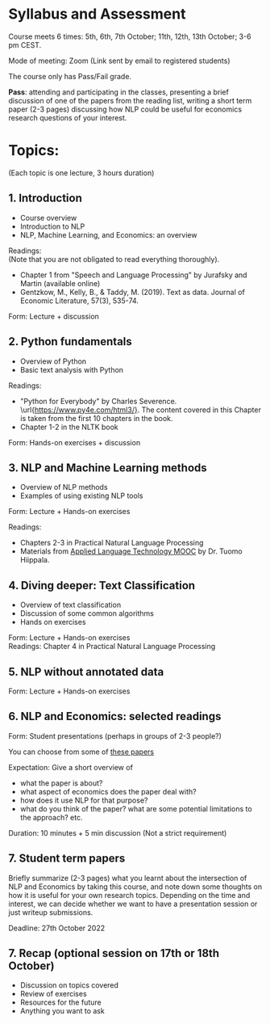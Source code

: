 # Syllabus and Assessment

Course meets 6 times: 5th, 6th, 7th October; 11th, 12th, 13th October; 3-6 pm CEST.

Mode of meeting: Zoom (Link sent by email to registered students)

The course only has Pass/Fail grade.

**Pass**: attending and participating in the classes, presenting a brief discussion of one of the papers from the reading list, writing a short term paper (2-3 pages) discussing how NLP could be useful for economics research questions of your interest. 

# Topics:
(Each topic is one lecture, 3 hours duration)

## 1. Introduction
- Course overview
- Introduction to NLP
- NLP, Machine Learning, and Economics: an overview

Readings:  
(Note that you are not obligated to read everything thoroughly).
- Chapter 1 from "Speech and Language Processing" by Jurafsky and Martin (available online)
- Gentzkow, M., Kelly, B., \& Taddy, M. (2019). Text as data. Journal of Economic Literature, 57(3), 535-74. 

Form: Lecture +  discussion  

## 2. Python fundamentals  
- Overview of Python  
- Basic text analysis with Python  

Readings:   
- "Python for Everybody" by Charles Severence.   \url{https://www.py4e.com/html3/}. The content covered in this Chapter is taken from the first 10 chapters in the book.   
- Chapter 1-2 in the NLTK book  

Form: Hands-on exercises + discussion  

## 3. NLP and Machine Learning methods  
- Overview of NLP methods  
- Examples of using existing NLP tools  

Form: Lecture + Hands-on exercises  

Readings:   
- Chapters 2-3 in Practical Natural Language Processing  
- Materials from [Applied Language Technology   MOOC](https://applied-language-technology.mooc.fi/html/index.html) by Dr. Tuomo Hiippala.   

## 4. Diving deeper: Text Classification
- Overview of text classification
- Discussion of some common algorithms
- Hands on exercises

Form: Lecture + Hands-on exercises  
Readings: Chapter 4 in Practical Natural Language Processing

## 5. NLP without annotated data

Form: Lecture + Hands-on exercises  

## 6. NLP and Economics: selected readings    

Form: Student presentations (perhaps in groups of 2-3 people?)   

You can choose from some of [these papers](https://econnlpcourse.github.io/course-materials/)   

Expectation: Give a short overview of  
- what the paper is about?  
- what aspect of economics does the paper deal with?  
- how does it use NLP for that purpose?  
- what do you think of the paper? what are some potential limitations to the approach? etc.  

Duration: 10 minutes + 5 min discussion (Not a strict requirement)  

## 7. Student term papers   
Briefly summarize (2-3 pages) what you learnt about the intersection of NLP and Economics by taking this course, and note down some thoughts on how it is useful for your own research topics. Depending on the time and interest, we can decide whether we want to have a presentation session or just writeup submissions.  

Deadline: 27th October 2022  

## 7. Recap (optional session on 17th or 18th October)  
- Discussion on topics covered  
- Review of exercises  
- Resources for the future  
- Anything you want to ask  
